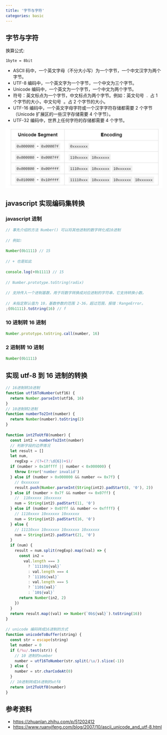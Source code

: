 ```yaml
---
title: '字节与字符'
categories: basic
---
```


## 字节与字符

换算公式:

```
1byte = 8bit
```

- ASCII 码中，一个英文字母（不分大小写）为一个字节，一个中文汉字为两个字节。
- UTF-8 编码中，一个英文字为一个字节，一个中文为三个字节。
- Unicode 编码中，一个英文为一个字节，一个中文为两个字节。
- 符号：英文标点为一个字节，中文标点为两个字节。例如：英文句号  .  占 1 个字节的大小，中文句号  。占 2 个字节的大小。
- UTF-16 编码中，一个英文字母字符或一个汉字字符存储都需要 2 个字节（Unicode 扩展区的一些汉字存储需要 4 个字节）。
- UTF-32 编码中，世界上任何字符的存储都需要 4 个字节。

![utf-8编码集](../../assets/base/charactor.png)

## javascript 实现编码集转换

### javascript 进制

```js
// 事先介绍的方法 Number() 可以将其他进制的数字转化成10进制

// 例如:

Number(0b1111) // 15

// + 也是如此

console.log(+0b1111) // 15

// Number.prototype.toString(radix)

// 支持传入一个进制基数，用于将数字转换成对应进制的字符串，它支持转换小数。

// 未指定默认值为 10，基数参数的范围 2-36，超过范围，报错：RangeError。
;(0b1111).toString(16) // f
```

### 10 进制转 16 进制

```js
Number.prototype.toString.call(number, 16)
```

### 2 进制转 10 进制

```js
Number(0b1111)
```

## 实现 utf-8 到 16 进制的转换

```js
// 16进制转10进制
function utf16ToNumber(utf16) {
  return Number.parseInt(utf16, 16)
}
// 10进制转2进制
function numberTo2Int(number) {
  return Number(number).toString(2)
}

function int2ToUtf8(number) {
  const int2 = numberTo2Int(number)
  // 判断字段的边界情况
  let result = []
  let num,
    regExp = /(?=(?:\d{6})+$)/
  if (number > 0x10ffff || number < 0x000000) {
    throw Error('number invalid')
  } else if (number > 0x000000 && number <= 0x7f) {
    // 0xxxxxxx
    result.push(Number.parseInt(String(int2).padStart(8, '0'), 2))
  } else if (number > 0x7f && number <= 0x07ff) {
    //  110xxxxx 10xxxxxx
    num = String(int2).padStart(11, '0')
  } else if (number > 0x07ff && number <= 0xffff) {
    // 1110xxxx 10xxxxxx 10xxxxxx
    num = String(int2).padStart(16, '0')
  } else {
    // 11110xxx 10xxxxxx 10xxxxxx 10xxxxxx
    num = String(int2).padStart(21, '0')
  }
  if (num) {
    result = num.split(regExp).map((val) => {
      const in2 =
        val.length === 3
          ? `11110${val}`
          : val.length === 4
          ? `1110${val}`
          : val.length === 5
          ? `110${val}`
          : `10${val}`
      return Number(in2, 2)
    })
  }
  return result.map((val) => Number(`0b${val}`).toString(16))
}

// unicode 编码转成16进制的方式
function unicodeToBuffer(string) {
  const str = escape(string)
  let number = 0
  if (/%u/.test(str)) {
    // 10 进制的number
    number = utf16ToNumber(str.split(/\u/).slice(-1))
  } else {
    number = str.charCodeAt(0)
  }
  // 10进制转成16进制的utf8
  return int2ToUtf8(number)
}
```

## 参考资料

- https://zhuanlan.zhihu.com/p/51202412
- https://www.ruanyifeng.com/blog/2007/10/ascii_unicode_and_utf-8.html

